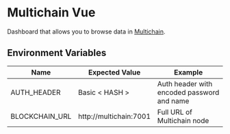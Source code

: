 # Multichain Vue

Dashboard that allows you to browse data in [Multichain](https://www.multichain.com/).

## Environment Variables

| Name           | Expected Value         | Example                                    |
|----------------|------------------------|--------------------------------------------|
| AUTH_HEADER    | Basic < HASH >         | Auth header with encoded password and name |
| BLOCKCHAIN_URL | http://multichain:7001 | Full URL of Multichain node                |